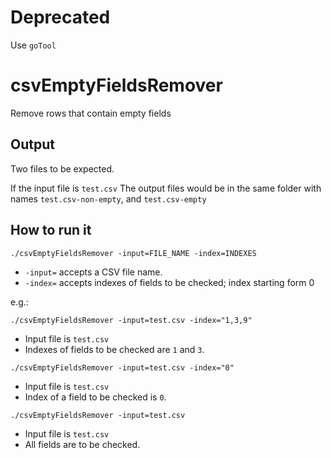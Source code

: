 # Deprecated
Use `goTool`

# csvEmptyFieldsRemover
Remove rows that contain empty fields

## Output

Two files to be expected.

If the input file is `test.csv`
The output files would be in the same folder with names `test.csv-non-empty`, and `test.csv-empty`

## How to run it

```shell script
./csvEmptyFieldsRemover -input=FILE_NAME -index=INDEXES
```

- `-input=` accepts a CSV file name.
- `-index=` accepts indexes of fields to be checked; index starting form 0

e.g.:


```shell script
./csvEmptyFieldsRemover -input=test.csv -index="1,3,9"
```

- Input file is `test.csv`
- Indexes of fields to be checked are `1` and `3`.

```shell script
./csvEmptyFieldsRemover -input=test.csv -index="0"
```

- Input file is `test.csv`
- Index of a field to be checked is `0`.

```shell script
./csvEmptyFieldsRemover -input=test.csv
```

- Input file is `test.csv`
- All fields are to be checked.
